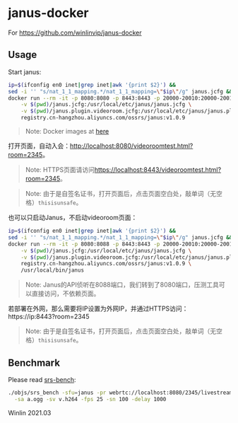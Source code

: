 # janus-docker 

For https://github.com/winlinvip/janus-docker

## Usage

Start janus:

```bash
ip=$(ifconfig en0 inet|grep inet|awk '{print $2}') &&
sed -i '' "s/nat_1_1_mapping.*/nat_1_1_mapping=\"$ip\"/g" janus.jcfg &&
docker run --rm -it -p 8080:8080 -p 8443:8443 -p 20000-20010:20000-20010/udp \
    -v $(pwd)/janus.jcfg:/usr/local/etc/janus/janus.jcfg \
    -v $(pwd)/janus.plugin.videoroom.jcfg:/usr/local/etc/janus/janus.plugin.videoroom.jcfg \
    registry.cn-hangzhou.aliyuncs.com/ossrs/janus:v1.0.9
```

> Note: Docker images at [here](https://cr.console.aliyun.com/repository/cn-hangzhou/ossrs/janus/images)

打开页面，自动入会：[http://localhost:8080/videoroomtest.html?room=2345](http://localhost:8080/videoroomtest.html?room=2345)。

> Note: HTTPS页面请访问[https://localhost:8443/videoroomtest.html?room=2345](https://localhost:8443/videoroomtest.html?room=2345)。

> Note: 由于是自签名证书，打开页面后，点击页面空白处，敲单词（无空格）`thisisunsafe`。

也可以只启动Janus，不启动videoroom页面：

```bash
ip=$(ifconfig en0 inet|grep inet|awk '{print $2}') &&
sed -i '' "s/nat_1_1_mapping.*/nat_1_1_mapping=\"$ip\"/g" janus.jcfg &&
docker run --rm -it -p 8080:8088 -p 8443:8443 -p 20000-20010:20000-20010/udp \
    -v $(pwd)/janus.jcfg:/usr/local/etc/janus/janus.jcfg \
    -v $(pwd)/janus.plugin.videoroom.jcfg:/usr/local/etc/janus/janus.plugin.videoroom.jcfg \
    registry.cn-hangzhou.aliyuncs.com/ossrs/janus:v1.0.9 \
    /usr/local/bin/janus
```

> Note: Janus的API侦听在8088端口，我们转到了8080端口，压测工具可以直接访问，不依赖页面。

若部署在外网，那么需要将IP设置为外网IP，并通过HTTPS访问：https://ip:8443?room=2345

> Note: 由于是自签名证书，打开页面后，点击页面空白处，敲单词（无空格）`thisisunsafe`。


## Benchmark

Please read [srs-bench](https://github.com/ossrs/srs-bench/tree/feature/rtc#janus):

```bash
./objs/srs_bench -sfu=janus -pr webrtc://localhost:8080/2345/livestream \
  -sa a.ogg -sv v.h264 -fps 25 -sn 100 -delay 1000
```

Winlin 2021.03
